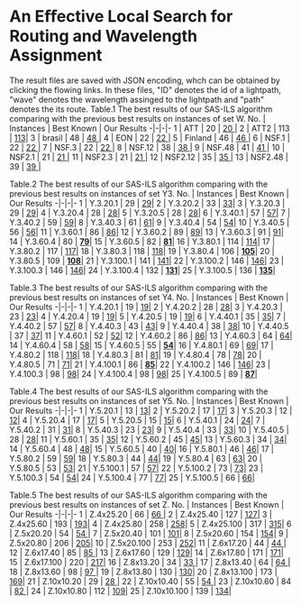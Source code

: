 # An Eﬀective Local Search for Routing and Wavelength Assignment
The result files are saved with JSON encoding, whch can be obtained by clicking the flowing links.
In these files, "ID" denotes the id of a lightpath, "wave" denotes the wavelength assinged to the lightpath and "path" denotes the its route.
Table.1 The best results of our SAS-ILS algorithm comparing with the previous best results on instances of set W.
  No. |      Instances      |  Best Known |  Our Results
-|-|-|-
  1   |  ATT              |    20       |  [20 ](https://github.com/yuanFang1/RoutingAndWavelengthAssignment/blob/master/Result/ATT.json)|
  2   |  ATT2             |    113      |  [113](https://github.com/yuanFang1/RoutingAndWavelengthAssignment/blob/master/Result/ATT2.json)|
  3   |  brasil           |    48       |  [48 ](https://github.com/yuanFang1/RoutingAndWavelengthAssignment/blob/master/Result/brasil.json)|
  4   |  EON              |    22       |  [22 ](https://github.com/yuanFang1/RoutingAndWavelengthAssignment/blob/master/Result/EON.json)|
  5   |  Finland          |    46       |  [46 ](https://github.com/yuanFang1/RoutingAndWavelengthAssignment/blob/master/Result/Finland.json)|
  6   |  NSF.1            |    22       |  [22 ](https://github.com/yuanFang1/RoutingAndWavelengthAssignment/blob/master/Result/NSF.1.json)|
  7   |  NSF.3            |    22       |  [22 ](https://github.com/yuanFang1/RoutingAndWavelengthAssignment/blob/master/Result/NSF.3.json)|
  8   |  NSF.12           |    38       |  [38 ](https://github.com/yuanFang1/RoutingAndWavelengthAssignment/blob/master/Result/NSF.12.json)|
  9   |  NSF.48           |    41       |  [41 ](https://github.com/yuanFang1/RoutingAndWavelengthAssignment/blob/master/Result/NSF.48.json)|
 10   |  NSF2.1           |    21       |  [21 ](https://github.com/yuanFang1/RoutingAndWavelengthAssignment/blob/master/Result/NSF2.1.json)|
 11   |  NSF2.3           |    21       |  [21 ](https://github.com/yuanFang1/RoutingAndWavelengthAssignment/blob/master/Result/NSF2.3.json)|
 12   |  NSF2.12          |    35       |  [35 ](https://github.com/yuanFang1/RoutingAndWavelengthAssignment/blob/master/Result/NSF2.12.json)|
 13   |  NSF2.48          |    39       |  [39 ](https://github.com/yuanFang1/RoutingAndWavelengthAssignment/blob/master/Result/NSF2.48.json)|

Table.2 The best results of our SAS-ILS algorithm comparing with the previous best results on instances of set Y3.
  No. |      Instances      |  Best Known |  Our Results
-|-|-|-
  1   |  Y.3.20.1           |    29       |  [29](https://github.com/yuanFang1/RoutingAndWavelengthAssignment/blob/master/Result/Y.3.20_seed%3D1.json)|
  2   |  Y.3.20.2           |    33       |  [33](https://github.com/yuanFang1/RoutingAndWavelengthAssignment/blob/master/Result/Y.3.20_seed%3D2.json)|
  3   |  Y.3.20.3           |    29       |  [29](https://github.com/yuanFang1/RoutingAndWavelengthAssignment/blob/master/Result/Y.3.20_seed%3D3.json)|
  4   |  Y.3.20.4           |    28       |  [28](https://github.com/yuanFang1/RoutingAndWavelengthAssignment/blob/master/Result/Y.3.20_seed%3D4.json)|
  5   |  Y.3.20.5           |    28       |  [28](https://github.com/yuanFang1/RoutingAndWavelengthAssignment/blob/master/Result/Y.3.20_seed%3D5.json)|
  6   |  Y.3.40.1           |    57       |  [57](https://github.com/yuanFang1/RoutingAndWavelengthAssignment/blob/master/Result/Y.3.40_seed%3D1.json)|
  7   |  Y.3.40.2           |    59       |  [59](https://github.com/yuanFang1/RoutingAndWavelengthAssignment/blob/master/Result/Y.3.40_seed%3D2.json)|
  8   |  Y.3.40.3           |    61       |  [61](https://github.com/yuanFang1/RoutingAndWavelengthAssignment/blob/master/Result/Y.3.40_seed%3D3.json)|
  9   |  Y.3.40.4           |    54       |  [54](https://github.com/yuanFang1/RoutingAndWavelengthAssignment/blob/master/Result/Y.3.40_seed%3D4.json)|
  10   |  Y.3.40.5           |    56       |  [56](https://github.com/yuanFang1/RoutingAndWavelengthAssignment/blob/master/Result/Y.3.40_seed%3D5.json)|
  11   |  Y.3.60.1           |    86       |  [86](https://github.com/yuanFang1/RoutingAndWavelengthAssignment/blob/master/Result/Y.3.60_seed%3D1.json)|
  12   |  Y.3.60.2           |    89       |  [89](https://github.com/yuanFang1/RoutingAndWavelengthAssignment/blob/master/Result/Y.3.60_seed%3D2.json)|
  13   |  Y.3.60.3           |    91       |  [91](https://github.com/yuanFang1/RoutingAndWavelengthAssignment/blob/master/Result/Y.3.60_seed%3D3.json)|
  14   |  Y.3.60.4           |    80       |  [**79**](https://github.com/yuanFang1/RoutingAndWavelengthAssignment/blob/master/Result/Y.3.60_seed%3D4.json)|
  15   |  Y.3.60.5           |    82       |  [**81**](https://github.com/yuanFang1/RoutingAndWavelengthAssignment/blob/master/Result/Y.3.60_seed%3D5.json)|
  16   |  Y.3.80.1           |    114       |  [114](https://github.com/yuanFang1/RoutingAndWavelengthAssignment/blob/master/Result/Y.3.80_seed%3D1.json)|
  17   |  Y.3.80.2           |    117       |  [117](https://github.com/yuanFang1/RoutingAndWavelengthAssignment/blob/master/Result/Y.3.80_seed%3D2.json)|
  18   |  Y.3.80.3           |    118       |  [118](https://github.com/yuanFang1/RoutingAndWavelengthAssignment/blob/master/Result/Y.3.80_seed%3D3.json)|
  19   |  Y.3.80.4           |    106       |  [**105**](https://github.com/yuanFang1/RoutingAndWavelengthAssignment/blob/master/Result/Y.3.80_seed%3D4.json)|
  20   |  Y.3.80.5           |    109       |  [**108**](https://github.com/yuanFang1/RoutingAndWavelengthAssignment/blob/master/Result/Y.3.80_seed%3D5.json)|
  21   |  Y.3.100.1           |    141       |  [141](https://github.com/yuanFang1/RoutingAndWavelengthAssignment/blob/master/Result/Y.3.100_seed%3D1.json)|
  22   |  Y.3.100.2           |    146       |  [146](https://github.com/yuanFang1/RoutingAndWavelengthAssignment/blob/master/Result/Y.3.100_seed%3D2.json)|
  23   |  Y.3.100.3           |    146       |  [146](https://github.com/yuanFang1/RoutingAndWavelengthAssignment/blob/master/Result/Y.3.100_seed%3D3.json)|
  24   |  Y.3.100.4           |    132       |  [**131**](https://github.com/yuanFang1/RoutingAndWavelengthAssignment/blob/master/Result/Y.3.100_seed%3D4.json)|
  25   |  Y.3.100.5           |    136       |  [**135**](https://github.com/yuanFang1/RoutingAndWavelengthAssignment/blob/master/Result/Y.3.100_seed%3D5.json)|
  
  
  Table.3 The best results of our SAS-ILS algorithm comparing with the previous best results on instances of set Y4.
  No. |      Instances      |  Best Known |  Our Results
-|-|-|-
  1   |  Y.4.20.1           |    19       |  [19](https://github.com/yuanFang1/RoutingAndWavelengthAssignment/blob/master/Result/Y.4.20_seed%3D1.json)|
  2   |  Y.4.20.2           |    28       |  [28](https://github.com/yuanFang1/RoutingAndWavelengthAssignment/blob/master/Result/Y.4.20_seed%3D2.json)|
  3   |  Y.4.20.3           |    23       |  [23](https://github.com/yuanFang1/RoutingAndWavelengthAssignment/blob/master/Result/Y.4.20_seed%3D3.json)|
  4   |  Y.4.20.4           |    19       |  [19](https://github.com/yuanFang1/RoutingAndWavelengthAssignment/blob/master/Result/Y.4.20_seed%3D4.json)|
  5   |  Y.4.20.5           |    19       |  [19](https://github.com/yuanFang1/RoutingAndWavelengthAssignment/blob/master/Result/Y.4.20_seed%3D5.json)|
  6   |  Y.4.40.1           |    35       |  [35](https://github.com/yuanFang1/RoutingAndWavelengthAssignment/blob/master/Result/Y.4.40_seed%3D1.json)|
  7   |  Y.4.40.2           |    57       |  [57](https://github.com/yuanFang1/RoutingAndWavelengthAssignment/blob/master/Result/Y.4.40_seed%3D2.json)|
  8   |  Y.4.40.3           |    43       |  [43](https://github.com/yuanFang1/RoutingAndWavelengthAssignment/blob/master/Result/Y.4.40_seed%3D3.json)|
  9   |  Y.4.40.4           |    38       |  [38](https://github.com/yuanFang1/RoutingAndWavelengthAssignment/blob/master/Result/Y.4.40_seed%3D4.json)|
  10   |  Y.4.40.5           |    37       |  [37](https://github.com/yuanFang1/RoutingAndWavelengthAssignment/blob/master/Result/Y.4.40_seed%3D5.json)|
  11   |  Y.4.60.1           |    52       |  [52](https://github.com/yuanFang1/RoutingAndWavelengthAssignment/blob/master/Result/Y.4.60_seed%3D1.json)|
  12   |  Y.4.60.2           |    86       |  [86](https://github.com/yuanFang1/RoutingAndWavelengthAssignment/blob/master/Result/Y.4.60_seed%3D2.json)|
  13   |  Y.4.60.3           |    64       |  [64](https://github.com/yuanFang1/RoutingAndWavelengthAssignment/blob/master/Result/Y.4.60_seed%3D3.json)|
  14   |  Y.4.60.4           |    58       |  [58](https://github.com/yuanFang1/RoutingAndWavelengthAssignment/blob/master/Result/Y.4.60_seed%3D4.json)|
  15   |  Y.4.60.5           |    55       |  [**54**](https://github.com/yuanFang1/RoutingAndWavelengthAssignment/blob/master/Result/Y.4.60_seed%3D5.json)|
  16   |  Y.4.80.1           |    69       |  [69](https://github.com/yuanFang1/RoutingAndWavelengthAssignment/blob/master/Result/Y.4.80_seed%3D1.json)|
  17   |  Y.4.80.2           |    118       |  [118](https://github.com/yuanFang1/RoutingAndWavelengthAssignment/blob/master/Result/Y.4.80_seed%3D2.json)|
  18   |  Y.4.80.3           |    81       |  [81](https://github.com/yuanFang1/RoutingAndWavelengthAssignment/blob/master/Result/Y.4.80_seed%3D3.json)|
  19   |  Y.4.80.4           |    78       |  [78](https://github.com/yuanFang1/RoutingAndWavelengthAssignment/blob/master/Result/Y.4.80_seed%3D4.json)|
  20   |  Y.4.80.5           |    71       |  [71](https://github.com/yuanFang1/RoutingAndWavelengthAssignment/blob/master/Result/Y.4.80_seed%3D5.json)|
  21   |  Y.4.100.1           |    86       |  [**85**](https://github.com/yuanFang1/RoutingAndWavelengthAssignment/blob/master/Result/Y.4.100_seed%3D1.json)|
  22   |  Y.4.100.2           |    146       |  [146](https://github.com/yuanFang1/RoutingAndWavelengthAssignment/blob/master/Result/Y.4.100_seed%3D2.json)|
  23   |  Y.4.100.3           |    98       |  [98](https://github.com/yuanFang1/RoutingAndWavelengthAssignment/blob/master/Result/Y.4.100_seed%3D3.json)|
  24   |  Y.4.100.4           |    98       |  [98](https://github.com/yuanFang1/RoutingAndWavelengthAssignment/blob/master/Result/Y.4.100_seed%3D4.json)|
  25   |  Y.4.100.5           |    89       |  [**87**](https://github.com/yuanFang1/RoutingAndWavelengthAssignment/blob/master/Result/Y.4.100_seed%3D5.json)|
  
  Table.4 The best results of our SAS-ILS algorithm comparing with the previous best results on instances of set Y5.
  No. |      Instances      |  Best Known |  Our Results
-|-|-|-
  1   |  Y.5.20.1           |    13       |  [13](https://github.com/yuanFang1/RoutingAndWavelengthAssignment/blob/master/Result/Y.5.20_seed%3D1.json)|
  2   |  Y.5.20.2           |    17       |  [17](https://github.com/yuanFang1/RoutingAndWavelengthAssignment/blob/master/Result/Y.5.20_seed%3D2.json)|
  3   |  Y.5.20.3           |    12       |  [12](https://github.com/yuanFang1/RoutingAndWavelengthAssignment/blob/master/Result/Y.5.20_seed%3D3.json)|
  4   |  Y.5.20.4           |    17       |  [17](https://github.com/yuanFang1/RoutingAndWavelengthAssignment/blob/master/Result/Y.5.20_seed%3D4.json)|
  5   |  Y.5.20.5           |    15       |  [15](https://github.com/yuanFang1/RoutingAndWavelengthAssignment/blob/master/Result/Y.5.20_seed%3D5.json)|
  6   |  Y.5.40.1           |    24       |  [24](https://github.com/yuanFang1/RoutingAndWavelengthAssignment/blob/master/Result/Y.5.40_seed%3D1.json)|
  7   |  Y.5.40.2           |    31       |  [31](https://github.com/yuanFang1/RoutingAndWavelengthAssignment/blob/master/Result/Y.5.40_seed%3D2.json)|
  8   |  Y.5.40.3           |    23       |  [23](https://github.com/yuanFang1/RoutingAndWavelengthAssignment/blob/master/Result/Y.5.40_seed%3D3.json)|
  9   |  Y.5.40.4           |    33       |  [33](https://github.com/yuanFang1/RoutingAndWavelengthAssignment/blob/master/Result/Y.5.40_seed%3D4.json)|
  10   |  Y.5.40.5           |    28       |  [28](https://github.com/yuanFang1/RoutingAndWavelengthAssignment/blob/master/Result/Y.5.40_seed%3D5.json)|
  11   |  Y.5.60.1           |    35       |  [35](https://github.com/yuanFang1/RoutingAndWavelengthAssignment/blob/master/Result/Y.5.60_seed%3D1.json)|
  12   |  Y.5.60.2           |    45       |  [45](https://github.com/yuanFang1/RoutingAndWavelengthAssignment/blob/master/Result/Y.5.60_seed%3D2.json)|
  13   |  Y.5.60.3           |    34       |  [34](https://github.com/yuanFang1/RoutingAndWavelengthAssignment/blob/master/Result/Y.5.60_seed%3D3.json)|
  14   |  Y.5.60.4           |    48       |  [48](https://github.com/yuanFang1/RoutingAndWavelengthAssignment/blob/master/Result/Y.5.60_seed%3D4.json)|
  15   |  Y.5.60.5           |    40       |  [40](https://github.com/yuanFang1/RoutingAndWavelengthAssignment/blob/master/Result/Y.5.60_seed%3D5.json)|
  16   |  Y.5.80.1           |    46       |  [46](https://github.com/yuanFang1/RoutingAndWavelengthAssignment/blob/master/Result/Y.5.80_seed%3D1.json)|
  17   |  Y.5.80.2           |    59       |  [59](https://github.com/yuanFang1/RoutingAndWavelengthAssignment/blob/master/Result/Y.5.80_seed%3D2.json)|
  18   |  Y.5.80.3           |    44       |  [44](https://github.com/yuanFang1/RoutingAndWavelengthAssignment/blob/master/Result/Y.5.80_seed%3D3.json)|
  19   |  Y.5.80.4           |    63       |  [63](https://github.com/yuanFang1/RoutingAndWavelengthAssignment/blob/master/Result/Y.5.80_seed%3D4.json)|
  20   |  Y.5.80.5           |    53       |  [53](https://github.com/yuanFang1/RoutingAndWavelengthAssignment/blob/master/Result/Y.5.80_seed%3D5.json)|
  21   |  Y.5.100.1           |    57       |  [57](https://github.com/yuanFang1/RoutingAndWavelengthAssignment/blob/master/Result/Y.5.100_seed%3D1.json)|
  22   |  Y.5.100.2           |    73       |  [73](https://github.com/yuanFang1/RoutingAndWavelengthAssignment/blob/master/Result/Y.5.100_seed%3D2.json)|
  23   |  Y.5.100.3           |    54       |  [54](https://github.com/yuanFang1/RoutingAndWavelengthAssignment/blob/master/Result/Y.5.100_seed%3D3.json)|
  24   |  Y.5.100.4           |    77       |  [77](https://github.com/yuanFang1/RoutingAndWavelengthAssignment/blob/master/Result/Y.5.100_seed%3D4.json)|
  25   |  Y.5.100.5           |    66       |  [66](https://github.com/yuanFang1/RoutingAndWavelengthAssignment/blob/master/Result/Y.5.100_seed%3D5.json)|
  
  
Table.5 The best results of our SAS-ILS algorithm comparing with the previous best results on instances of set Z.
  No. |      Instances      |  Best Known |  Our Results
-|-|-|-
  1   |  Z.4x25.20         |    66       |  [66 ](https://github.com/yuanFang1/RoutingAndWavelengthAssignment/blob/master/Result/Z.4x25.20.json)|
  2   |  Z.4x25.40         |    127       |  [127](https://github.com/yuanFang1/RoutingAndWavelengthAssignment/blob/master/Result/Z.4x25.40.json)|
  3   |  Z.4x25.60        |    193       |  [193](https://github.com/yuanFang1/RoutingAndWavelengthAssignment/blob/master/Result/Z.4x25.60.json)|
  4   |  Z.4x25.80         |    258       |  [258](https://github.com/yuanFang1/RoutingAndWavelengthAssignment/blob/master/Result/Z.4x25.80.json)|
  5   |  Z.4x25.100         |    317       |  [315](https://github.com/yuanFang1/RoutingAndWavelengthAssignment/blob/master/Result/z.4x25.100.json)|
  6   |  Z.5x20.20         |    54       |  [54 ](https://github.com/yuanFang1/RoutingAndWavelengthAssignment/blob/master/Result/Z.5x20.20.json)|
  7   |  Z.5x20.40         |    101       |  [101](https://github.com/yuanFang1/RoutingAndWavelengthAssignment/blob/master/Result/Z.5x20.40.json)|
  8   |  Z.5x20.60         |    154       |  [154](https://github.com/yuanFang1/RoutingAndWavelengthAssignment/blob/master/Result/Z.5x20.60.json)|
  9   |  Z.5x20.80         |    206       |  [205](https://github.com/yuanFang1/RoutingAndWavelengthAssignment/blob/master/Result/Z.5x20.80.json)|
 10   |  Z.5x20.100         |    253       |  [252](https://github.com/yuanFang1/RoutingAndWavelengthAssignment/blob/master/Result/z.5x20.100.json)|
 11   |  Z.6x17.20         |    44       |  [44 ](https://github.com/yuanFang1/RoutingAndWavelengthAssignment/blob/master/Result/Z.6x17.20.json)|
 12   |  Z.6x17.40         |    85       |  [85 ](https://github.com/yuanFang1/RoutingAndWavelengthAssignment/blob/master/Result/Z.6x17.40.json)|
 13   |  Z.6x17.60         |    129       |  [129](https://github.com/yuanFang1/RoutingAndWavelengthAssignment/blob/master/Result/Z.6x17.60.json)|
 14   |  Z.6x17.80         |    171       |  [171](https://github.com/yuanFang1/RoutingAndWavelengthAssignment/blob/master/Result/Z.6x17.80.json)|
 15   |  Z.6x17.100         |    220       |  [217](https://github.com/yuanFang1/RoutingAndWavelengthAssignment/blob/master/Result/z.6x17.100.json)|
 16   |  Z.8x13.20         |    34       |  [33 ](https://github.com/yuanFang1/RoutingAndWavelengthAssignment/blob/master/Result/Z.8x13.20.json)|
 17   |  Z.8x13.40         |    64       |  [64 ](https://github.com/yuanFang1/RoutingAndWavelengthAssignment/blob/master/Result/Z.8x13.40.json)|
 18   |  Z.8x13.60         |    98       |  [97 ](https://github.com/yuanFang1/RoutingAndWavelengthAssignment/blob/master/Result/Z.8x13.60.json)|
 19   |  Z.8x13.80         |    130       |  [130](https://github.com/yuanFang1/RoutingAndWavelengthAssignment/blob/master/Result/Z.8x13.80.json)|
 20   |  Z.8x13.100         |    173       |  [169](https://github.com/yuanFang1/RoutingAndWavelengthAssignment/blob/master/Result/z.8x13.100.json)|
 21   |  Z.10x10.20         |    29       |  [28 ](https://github.com/yuanFang1/RoutingAndWavelengthAssignment/blob/master/Result/Z.10x10.20.json)|
 22   |  Z.10x10.40         |    55       |  [54 ](https://github.com/yuanFang1/RoutingAndWavelengthAssignment/blob/master/Result/Z.10x10.40.json)|
 23   |  Z.10x10.60         |    84       |  [82 ](https://github.com/yuanFang1/RoutingAndWavelengthAssignment/blob/master/Result/Z.10x10.60.json)|
 24   |  Z.10x10.80        |    112       |  [109](https://github.com/yuanFang1/RoutingAndWavelengthAssignment/blob/master/Result/Z.10x10.80.json)|
 25   |  Z.10x10.100         |    139       |  [134](https://github.com/yuanFang1/RoutingAndWavelengthAssignment/blob/master/Result/z.10x10.100.json)|
